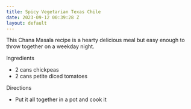```yaml
---
title: Spicy Vegetarian Texas Chile
date: 2023-09-12 00:39:28 Z
layout: default
---
```


This Chana Masala recipe is a hearty delicious meal but easy enough to throw together on a weekday night.

Ingredients
- 2 cans chickpeas
- 2 cans petite diced tomatoes

Directions
- Put it all together in a pot and cook it